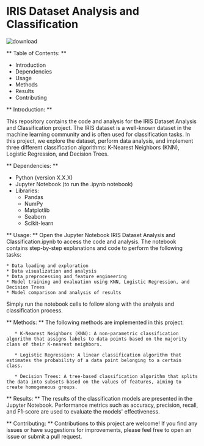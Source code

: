 # IRIS Dataset Analysis and Classification 


![download](https://github.com/sahar-hamdi/IRIS_Dataset_Analysis_Classification/assets/93557883/8d77b817-8c79-442f-9f56-20718c26f31b)




** Table of Contents: **

* Introduction
* Dependencies
* Usage
* Methods
* Results
* Contributing


** Introduction: **

This repository contains the code and analysis for the IRIS Dataset Analysis and Classification project. The IRIS dataset is a well-known dataset in the machine learning community and is often used for classification tasks. In this project, we explore the dataset, perform data analysis, and implement three different classification algorithms: K-Nearest Neighbors (KNN), Logistic Regression, and Decision Trees.


** Dependencies: **

* Python (version X.X.X)
* Jupyter Notebook (to run the .ipynb notebook)
* Libraries:
    * Pandas
    * NumPy
    * Matplotlib
    * Seaborn
    * Scikit-learn



** Usage: **
Open the Jupyter Notebook IRIS Dataset Analysis and Classification.ipynb to access the code and analysis. The notebook contains step-by-step explanations and code to perform the following tasks:

    * Data loading and exploration
    * Data visualization and analysis
    * Data preprocessing and feature engineering
    * Model training and evaluation using KNN, Logistic Regression, and Decision Trees
    * Model comparison and analysis of results
Simply run the notebook cells to follow along with the analysis and classification process.


** Methods: **
    The following methods are implemented in this project:

       * K-Nearest Neighbors (KNN): A non-parametric classification algorithm that assigns labels to data points based on the majority class of their K-nearest neighbors.

       * Logistic Regression: A linear classification algorithm that estimates the probability of a data point belonging to a certain class.

       * Decision Trees: A tree-based classification algorithm that splits the data into subsets based on the values of features, aiming to create homogeneous groups.


** Results: **
    The results of the classification models are presented in the Jupyter Notebook. Performance metrics such as accuracy, precision, recall, and F1-score are used to evaluate the models' effectiveness.


** Contributing: ** 
   Contributions to this project are welcome! If you find any issues or have suggestions for improvements, please feel free to open an issue or submit a pull request.
